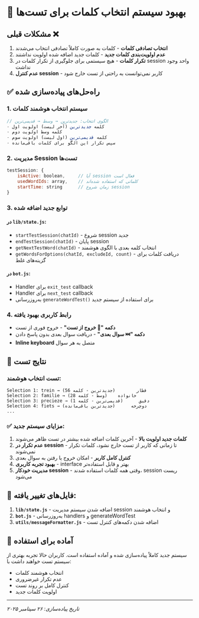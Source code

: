 # 🎯 بهبود سیستم انتخاب کلمات برای تست‌ها

## مشکلات قبلی ❌
1. **انتخاب تصادفی کلمات** - کلمات به صورت کاملاً تصادفی انتخاب می‌شدند
2. **عدم اولویت‌بندی کلمات جدید** - کلمات جدید اضافه شده اولویت نداشتند
3. **تکرار کلمات** - هیچ سیستمی برای جلوگیری از تکرار کلمات در session واحد وجود نداشت
4. **عدم کنترل session** - کاربر نمی‌توانست به راحتی از تست خارج شود

## ✅ راه‌حل‌های پیاده‌سازی شده

### 1. سیستم انتخاب هوشمند کلمات
```javascript
// الگوی انتخاب: جدیدترین → وسط → قدیمی‌ترین
- کلمه جدیدترین (آخر لیست) اولویت اول
- کلمه وسط اولویت دوم  
- کلمه قدیمی‌ترین (اول لیست) اولویت سوم
- سپس تکرار این الگو برای کلمات باقی‌مانده
```

### 2. مدیریت Session تست‌ها
```javascript
testSession: {
    isActive: boolean,     // آیا session فعال است
    usedWordIds: array,    // کلماتی که استفاده شده‌اند
    startTime: string      // زمان شروع session
}
```

### 3. توابع جدید اضافه شده

#### در `lib/state.js`:
- `startTestSession(chatId)` - شروع session جدید
- `endTestSession(chatId)` - پایان session
- `getNextTestWord(chatId)` - انتخاب کلمه بعدی با الگوی هوشمند
- `getWordsForOptions(chatId, excludeId, count)` - دریافت کلمات برای گزینه‌های غلط

#### در `bot.js`:
- Handler برای `exit_test` callback
- Handler برای `next_test` callback
- به‌روزرسانی `generateWordTest()` برای استفاده از سیستم جدید

### 4. رابط کاربری بهبود یافته
- **دکمه "🚪 خروج از تست"** - خروج فوری از تست
- **دکمه "⏭️ سوال بعدی"** - دریافت سوال بعدی بدون پاسخ دادن
- **Inline keyboard** متصل به هر سوال

## 🧪 نتایج تست

### تست انتخاب هوشمند:
```
Selection 1: trein → قطار        (جدیدترین - کلمه 56)
Selection 2: familie → خانواده    (وسط - کلمه 28) 
Selection 3: precieze → دقیق      (قدیمی‌ترین - کلمه 1)
Selection 4: fiets → دوچرخه      (جدیدترین باقی‌مانده)
...
```

### ✅ مزایای سیستم جدید:

1. **کلمات جدید اولویت بالا** - آخرین کلمات اضافه شده بیشتر در تست ظاهر می‌شوند
2. **عدم تکرار در session** - تا زمانی که کاربر از تست خارج نشود، کلمات تکرار نمی‌شوند  
3. **کنترل کامل کاربر** - امکان خروج یا رفتن به سوال بعدی
4. **بهبود تجربه کاربری** - interface بهتر و قابل استفاده‌تر
5. **مدیریت خودکار session** - وقتی همه کلمات استفاده شدند، session ریست می‌شود

## 📁 فایل‌های تغییر یافته:

1. **`lib/state.js`** - اضافه شدن سیستم مدیریت session و انتخاب هوشمند
2. **`bot.js`** - به‌روزرسانی handlers و generateWordTest
3. **`utils/messageFormatter.js`** - اضافه شدن دکمه‌های کنترل تست

## 🚀 آماده برای استفاده

سیستم جدید کاملاً پیاده‌سازی شده و آماده استفاده است. کاربران حالا تجربه بهتری از سیستم تست خواهند داشت با:
- انتخاب هوشمند کلمات
- عدم تکرار غیرضروری  
- کنترل کامل بر روند تست
- اولویت کلمات جدید

---
*تاریخ پیاده‌سازی: ۲۶ سپتامبر ۲۰۲۵*